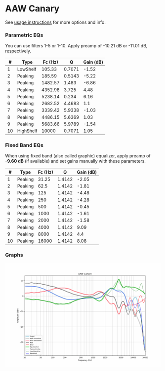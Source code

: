 # AAW Canary
See [usage instructions](https://github.com/jaakkopasanen/AutoEq#usage) for more options and info.

### Parametric EQs
You can use filters 1-5 or 1-10. Apply preamp of -10.21 dB or -11.01 dB, respectively.

|   # | Type      |   Fc (Hz) |      Q |   Gain (dB) |
|-----|-----------|-----------|--------|-------------|
|   1 | LowShelf  |    105.33 | 0.7071 |       -1.52 |
|   2 | Peaking   |    185.59 | 0.5143 |       -5.22 |
|   3 | Peaking   |   1482.57 | 1.483  |       -6.86 |
|   4 | Peaking   |   4352.98 | 3.725  |        4.48 |
|   5 | Peaking   |   5238.14 | 0.234  |        6.16 |
|   6 | Peaking   |   2682.52 | 4.4683 |        1.1  |
|   7 | Peaking   |   3339.42 | 5.9338 |       -1.03 |
|   8 | Peaking   |   4486.15 | 5.6369 |        1.03 |
|   9 | Peaking   |   5683.66 | 5.9789 |       -1.54 |
|  10 | HighShelf |  10000    | 0.7071 |        1.05 |

### Fixed Band EQs
When using fixed band (also called graphic) equalizer, apply preamp of **-9.60 dB** (if available) and set gains manually with these parameters.

|   # | Type    |   Fc (Hz) |      Q |   Gain (dB) |
|-----|---------|-----------|--------|-------------|
|   1 | Peaking |     31.25 | 1.4142 |       -2.05 |
|   2 | Peaking |     62.5  | 1.4142 |       -1.81 |
|   3 | Peaking |    125    | 1.4142 |       -4.48 |
|   4 | Peaking |    250    | 1.4142 |       -4.28 |
|   5 | Peaking |    500    | 1.4142 |       -0.45 |
|   6 | Peaking |   1000    | 1.4142 |       -1.61 |
|   7 | Peaking |   2000    | 1.4142 |       -1.58 |
|   8 | Peaking |   4000    | 1.4142 |        9.09 |
|   9 | Peaking |   8000    | 1.4142 |        4.4  |
|  10 | Peaking |  16000    | 1.4142 |        8.08 |

### Graphs
![](./AAW%20Canary.png)
